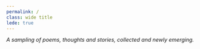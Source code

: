 ```yaml
---
permalink: /
class: wide title
lede: true
---
```


*A sampling of poems, thoughts and stories, collected and newly emerging.*
